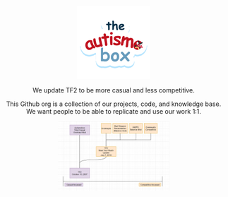 <p align="center">
  <img src="https://github.com/Autismobox-TF2/.github/blob/main/images/autismobox_logo_transparent.png" width="33%">
</p>
<p align="center">
  We update TF2 to be more casual and less competitive.
</p>

<p align="center">
This Github org is a collection of our projects, code, and knowledge base. <br>
We want people to be able to replicate and use our work 1:1. 
</p>


<p align="center">
  <img src="https://github.com/Autismobox-TF2/.github/blob/main/images/casual-competitivegraph.png" width="50%">
</p>

<!--

**Here are some ideas to get you started:**

🙋‍♀️ A short introduction - what is your organization all about?
🌈 Contribution guidelines - how can the community get involved?
👩‍💻 Useful resources - where can the community find your docs? Is there anything else the community should know?
🍿 Fun facts - what does your team eat for breakfast?
🧙 Remember, you can do mighty things with the power of [Markdown](https://docs.github.com/github/writing-on-github/getting-started-with-writing-and-formatting-on-github/basic-writing-and-formatting-syntax)
-->
